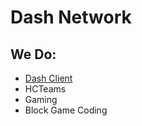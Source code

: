 # Dash Network

## We Do:
- [Dash Client](https://dashclient.github.io/Web/)
- HCTeams
- Gaming
- Block Game Coding
